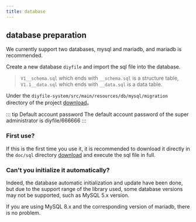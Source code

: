 ```yaml
---
title: database
---
```


## database preparation

We currently support two databases, mysql and mariadb, and mariadb is recommended.

Create a new database `diyfile` and import the sql file into the database.

> `V1__schema.sql` which ends with `__schema.sql` is a structure table, `V1.1__data.sql` which ends with `__data.sql` is a data table.

Under the `diyfile-system/src/main/resources/db/mysql/migration` directory of the project [download](https://github.com/besscroft/diyfile/tree/main/diyfile-system/src/main/resources/db/mysql/migration)。

::: tip Default account password
The default account password of the super administrator is diyfile/666666
:::

### First use?

If this is the first time you use it, it is recommended to download it directly in the `doc/sql` directory [download](https://github.com/besscroft/diyfile/tree/main/doc/sql) and execute the sql file in full.

### Can't you initialize it automatically?

Indeed, the database automatic initialization and update have been done, but due to the support range of the library used, some database versions may not be supported, such as MySQL 5.x version.

If you are using MySQL 8.x and the corresponding version of mariadb, there is no problem.
